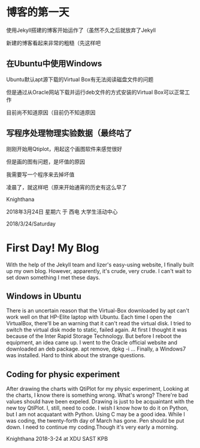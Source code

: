 <meta name="created" content="2018-03-24">

# 博客的第一天

使用Jekyll搭建的博客开始运作了（虽然不久之后就放弃了Jekyll

新建的博客看起来非常的粗糙（先这样吧

## 在Ubuntu中使用Windows

Ubuntu默认apt源下载的Virtual Box有无法阅读磁盘文件的问题

但是通过从Oracle网站下载并运行deb文件的方式安装的Virtual Box可以正常工作

目前尚不知道原因（目前仍不知道原因


## 写程序处理物理实验数据（最终咕了

刚刚开始用Qtiplot，用起这个画图软件来感觉很好

但是画的图有问题，是坏值的原因

我需要写一个程序来去掉坏值

凌晨了，就这样吧（原来开始通宵的历史有这么早了

Knighthana

2018年3月24日 星期六 于 西电 大学生活动中心

2018/3/24/Saturday

First Day! My Blog
===================

  With the help of the Jekyll team and lizer's easy-using website, I finally built up my own blog. However, apparently, it's crude,  very crude.
  I can't wait to set down something I met these days.
  
  Windows in Ubuntu
  -----------------
  
  There is an uncertain reason that the Virtual-Box downloaded by apt can't work well on that HP-Elite laptop with Ubuntu. Each time I open the VirtualBox, there'll be an warning that it can't read the virtual disk. I tried to switch the virtual disk mode to static, failed again. At first I thought it was because of the Inter Rapid Storage Technology. But before I reboot the equipment, an idea came up. I went to the Oracle official website and downloaded an deb package. apt remove, dpkg -i ... Finally, a Windows7 was installed.
  Hard to think about the strange questions.
  
  Coding for physic experiment
  ----------------------------
  
  After drawing the charts with QtiPlot for my physic experiment, Looking at the charts, I know there is something wrong.
  What's wrong?
  There're bad values should have been expeled. Drawing is just to be acquaintant with the new toy QtiPlot. I, still, need to code. I wish I know how to do it on Python, but I am not acquatant with Python. Using C may be a good idea.
  While I was coding, the twenty-forth day of March has gone.
  Pen should be put down. I need to continue my coding.Though it's very early a morning.
  
  Knighthana
  2018-3-24 at XDU SAST KPB
